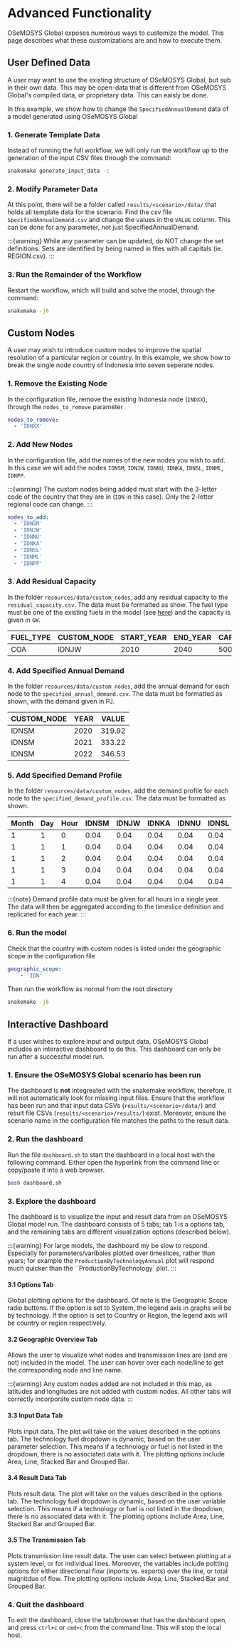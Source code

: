 # Advanced Functionality 

OSeMOSYS Global exposes numerous ways to customize the model. This page describes what 
these customizations are and how to execute them.

## User Defined Data 

A user may want to use the existing structure of OSeMOSYS Global, but sub in 
their own data. This may be open-data that is different from OSeMOSYS Global's 
compiled data, or proprietary data. This can eaisly be done. 

In this example, we show how to change the `SpecifiedAnnualDemand` data of a 
model generated using OSeMOSYS Global

### 1. Generate Template Data 

Instead of running the full workflow, we will only run the workflow up to 
the generation of the input CSV files through the command: 

```bash
snakemake generate_input_data -c
```

### 2. Modify Parameter Data 

At this point, there will be a folder called `results/<scenario>/data/` that 
holds all template data for the scenario. Find the csv file `SpecifiedAnnualDemand.csv`
and change the values in the `VALUE` column. This can be done for any parameter, 
not just SpecifiedAnnualDemand. 

:::{warning}
While any parameter can be updated, do NOT change the set definitions. Sets
are identified by being named in files with all capitals (ie. REGION.csv). 
:::

### 3. Run the Remainder of the Workflow 

Restart the workflow, which will build and solve the model, through the command: 

```bash
snakemake -j6
```

## Custom Nodes 

A user may wish to introduce custom nodes to improve the spatial resolution of 
a particular region or country. In this example, we show how to break the 
single node country of Indonesia into seven seperate nodes.  

### 1. Remove the Existing Node

In the configuration file, remove the existing Indonesia node
(`INDXX`), through the `nodes_to_remove` parameter

```yaml
nodes_to_remove:
  - 'IDNXX'
```

### 2. Add New Nodes

In the configuration file, add the names of the new nodes you
wish to add. In this case we will add the nodes `IDNSM`, `IDNJW`, `IDNNU`, 
`IDNKA`, `IDNSL`, `IDNML`, `IDNPP`. 

:::{warning}
The custom nodes being added must start with the 3-letter code of the country 
that they are in (`IDN` in this case). Only the 2-letter regional code can change. 
:::

```yaml
nodes_to_add:
  - 'IDNSM'
  - 'IDNJW'
  - 'IDNNU'
  - 'IDNKA'
  - 'IDNSL'
  - 'IDNML'
  - 'IDNPP'
```

### 3. Add Residual Capacity 

In the folder `resources/data/custom_nodes`, add any residual capacity to the 
`residual_capacity.csv`. The data must be formatted as show. The 
fuel type must be one of the existing fuels in the model (see 
[here](./model-structure.md#acronyms)) and the capacity is given in `GW`.

| FUEL_TYPE | CUSTOM_NODE | START_YEAR | END_YEAR | CAPACITY |
|-----------|-------------|------------|----------|----------|
| COA       | IDNJW       | 2010       | 2040     | 5000     |

### 4. Add Specified Annual Demand

In the folder `resources/data/custom_nodes`, add the annual demand for each 
node to the `specified_annual_demand.csv`. The data must be formatted as 
shown, with the demand given in PJ. 

| CUSTOM_NODE | YEAR | VALUE  |
|-------------|------|--------|
| IDNSM       | 2020 | 319.92 |
| IDNSM       | 2021 | 333.22 |
| IDNSM       | 2022 | 346.53 |

### 5. Add Specified Demand Profile 

In the folder `resources/data/custom_nodes`, add the demand profile for each 
node to the `specified_demand_profile.csv`. The data must be formatted as shown.

| Month | Day | Hour | IDNSM | IDNJW | IDNKA | IDNNU | IDNSL | IDNML | IDNPP |
|-------|-----|------|-------|-------|-------|-------|-------|-------|-------|
| 1     | 1   | 0    | 0.04  | 0.04  | 0.04  | 0.04  | 0.04  | 0.04  | 0.04  |
| 1     | 1   | 1    | 0.04  | 0.04  | 0.04  | 0.04  | 0.04  | 0.04  | 0.04  |
| 1     | 1   | 2    | 0.04  | 0.04  | 0.04  | 0.04  | 0.04  | 0.04  | 0.04  |
| 1     | 1   | 3    | 0.04  | 0.04  | 0.04  | 0.04  | 0.04  | 0.04  | 0.04  |
| 1     | 1   | 4    | 0.04  | 0.04  | 0.04  | 0.04  | 0.04  | 0.04  | 0.04  |

:::{note}
Demand profile data must be given for all hours in a single year. The data 
will then be aggregated according to the timeslice definition and replicated 
for each year. 
:::

### 6. Run the model 

Check that the country with custom nodes is listed under the geographic scope
in the configuration file 

```yaml
geographic_scope:
    - 'IDN'
```

Then run the workflow as normal from the root directory

```bash
snakemake -j6
```

## Interactive Dashboard

If a user wishes to explore input and output data, OSeMOSYS Global includes 
an interactive dashboard to do this. This dashboard can only be run 
after a successful model run. 

### 1. Ensure the OSeMOSYS Global scenario has been run 

The dashboard is **not** integreated with the snakemake workflow, therefore, 
it will not automatically look for missing input files. Ensure that the 
workflow has been run and that input data CSVs (`results/<scenario>/data/`)
and result file CSVs (`results/<scenario>/results/`) exist. Moreover, 
ensure the scenario name in the configuration file matches the paths to the
result data. 

### 2. Run the dashboard 

Run the file `dashboard.sh` to start the dashboard in a local host with the 
following command. Either open the hyperlink from the command line or 
copy/paste it into a web browser. 

```bash 
bash dashboard.sh
```

### 3. Explore the dashboard 

The dashboard is to visualize the input and result data from an OSeMOSYS Global 
model run. The dashboard consists of 5 tabs; tab 1 is a options tab, and the 
remaining tabs are different visualization options (described below).

:::{warning}
For large models, the dashboard my be slow to respond. Especially for 
parameters/varibales plotted over timeslices, rather than years; for example
the `ProductionByTechnologyAnnual` plot will respond much quicker than the 
``ProductionByTechnology` plot. 
:::

#### 3.1 Options Tab 

Global plotting options for the dashboard. Of note is the Geographic Scope 
radio buttons. If the option is set to System, the legend axis in graphs will 
be by technology. If the option is set to Country or Region, the legend axis 
will be country or region respectively.

#### 3.2 Geographic Overview Tab

Allows the user to visualize what nodes and transmission lines are (and are 
not) included in the model. The user can hover over each node/line to get the 
corresponding node and line name. 

:::{warning}
Any custom nodes added are not included in this map, as latitudes and longitudes 
are not added with custom nodes. All other tabs will correctly incorporate 
custom node data. 
:::

#### 3.3 Input Data Tab

Plots input data. The plot will take on the values described in the options tab. 
The technology fuel dropdown is dynamic, based on the user parameter selection. This
means if a technology or fuel is not listed in the dropdown, there is no 
associated data with it. The plotting options include Area, Line, Stacked Bar 
and Grouped Bar.

#### 3.4 Result Data Tab

Plots result data. The plot will take on the values described in the options tab. 
The technology fuel dropdown is dynamic, based on the user variable selection. This
means if a technology or fuel is not listed in the dropdown, there is no 
associated data with it. The plotting options include Area, Line, Stacked Bar 
and Grouped Bar.

#### 3.5 The Transmission Tab 

Plots transmission line result data. The user can select between plotting 
at a system level, or for individual lines. Moreover, the variables include 
poltting options for either directional flow (inports vs. exports) over the 
line, or total magnitdue of flow. The plotting options include Area, Line, 
Stacked Bar and Grouped Bar.

### 4. Quit the dashboard 

To exit the dashboard, close the tab/browser that has the dashboard open, and
press `ctrl+c` or `cmd+c` from the command line. This will stop the local host. 